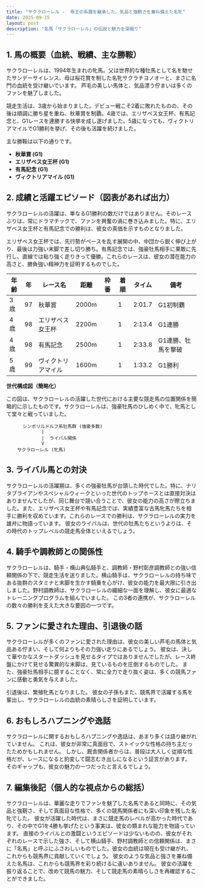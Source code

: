 ```yaml
---
title: "サクラローレル -  帝王の系譜を継承した、気品と強靭さを兼ね備えた名牝"
date: 2025-09-15
layout: post
description: "名馬『サクラローレル』の伝説と魅力を深堀り"
---
```


## 1. 馬の概要（血統、戦績、主な勝鞍）

サクラローレルは、1994年生まれの牝馬。父は世界的な種牡馬として名を馳せたサンデーサイレンス、母は桜花賞を制した名牝サクラチヨノオーと、まさに名門の血統を受け継いでいます。  芦毛の美しい馬体と、気品漂う佇まいは多くのファンを魅了しました。

競走生活は、3歳から始まりました。デビュー戦こそ2着に敗れたものの、その後は順調に勝ち星を重ね、秋華賞を制覇。4歳では、エリザベス女王杯、有馬記念と、G1レースを連勝する快挙を成し遂げました。5歳になっても、ヴィクトリアマイルでG1勝利を挙げ、その後も活躍を続けました。

主な勝鞍は以下の通りです。

* **秋華賞 (G1)**
* **エリザベス女王杯 (G1)**
* **有馬記念 (G1)**
* **ヴィクトリアマイル (G1)**


## 2. 成績と活躍エピソード（図表があれば出力）

サクラローレルの活躍は、単なるG1勝利の数だけではありません。そのレースぶりは、常にドラマチックで、ファンを興奮の渦に巻き込みました。特に、エリザベス女王杯と有馬記念での勝利は、彼女の真価を示すものとなりました。

エリザベス女王杯では、先行勢がペースを乱す展開の中、中団から鋭く伸び上がり、最後は力強い末脚で差し切り勝ち。有馬記念では、強豪牡馬相手に果敢に先行し、直線では粘り強く走りきって優勝。これらのレースは、彼女の潜在能力の高さと、勝負強い精神力を証明するものでした。

| 年齢 | 年 | レース名          | 距離 | 枠番 | 着順 | タイム     | 備考             |
|-----|---|-----------------|------|-----|-----|-----------|-----------------|
| 3歳 | 97 | 秋華賞           | 2000m|  | 1   | 2:01.7      | G1初制覇         |
| 4歳 | 98 | エリザベス女王杯 | 2200m|  | 1   | 2:13.4      | G1連勝             |
| 4歳 | 98 | 有馬記念         | 2500m|  | 1   | 2:33.8      | G1連勝、牡馬を撃破 |
| 5歳 | 99 | ヴィクトリアマイル| 1600m|  | 1   | 1:33.2      | G1勝利             |


**世代構成図（簡略化）**

この図は、サクラローレルの活躍した世代における主要な競走馬の位置関係を簡略的に示したものです。サクラローレルは、強豪牡馬のひしめく中で、牝馬として堂々と戦っていました。

```
      シンボリルドルフ系牡馬群 (強豪多数)
             |
             |  ライバル関係
             V
    サクラローレル (牝馬)
```


## 3. ライバル馬との対決

サクラローレルの活躍期は、多くの強豪牡馬が台頭した時代でした。特に、ナリタブライアンやスペシャルウィークといった世代のトップホースとは直接対決はありませんでしたが、同じ舞台で競い合うことで、彼女の能力の高さが際立ちました。また、エリザベス女王杯や有馬記念では、実績豊富な古馬牝馬たちを相手に勝利を収めています。これらのレースでの勝利は、サクラローレルの実力を雄弁に物語っています。  彼女のライバルは、世代の牡馬たちというよりは、その時代のトップレベルの競走馬全体といえるでしょう。


## 4. 騎手や調教師との関係性

サクラローレルは、騎手・横山典弘騎手と、調教師・野村彰彦調教師との強い信頼関係の下で、競走生活を送りました。横山騎手は、サクラローレルの持ち味である抜群のスタミナと末脚を生かす騎乗を心がけ、彼女の能力を最大限に引き出しました。野村調教師は、サクラローレルの繊細な一面を理解し、彼女に最適なトレーニングプログラムを組んでいました。  この3者の連携が、サクラローレルの数々の勝利を支えた大きな要因の一つです。


## 5. ファンに愛された理由、引退後の話

サクラローレルが多くのファンに愛された理由は、彼女の美しい芦毛の馬体と気品ある佇まい、そして何よりもその力強い走りにあるでしょう。  彼女は、決して華やかなスタートダッシュを見せるタイプではありませんでしたが、レース終盤にかけて見せる驚異的な末脚は、見ているものを圧倒するものでした。  また、強豪牡馬相手に臆することなく、常に全力で走り抜く姿は、多くの競馬ファンに感動と勇気を与えました。

引退後は、繁殖牝馬となりました。  彼女の子孫もまた、競馬界で活躍する馬を輩出し、サクラローレルの血統の素晴らしさを証明しています。


## 6. おもしろハプニングや逸話

サクラローレルに関するおもしろハプニングや逸話は、あまり多くは語り継がれていません。  これは、彼女が非常に真面目で、ストイックな性格の持ち主だったためかもしれません。  しかし、厩舎関係者からは、普段は大人しく従順な性格だが、レースになると豹変して闘志むき出しになるという証言があります。  そのギャップも、彼女の魅力の一つだったと言えるでしょう。


## 7. 編集後記（個人的な視点からの総括）

サクラローレルは、華麗な走りでファンを魅了した名馬であると同時に、その気品と強靭さ、そして真面目な性格で、多くの競馬関係者にも深い印象を残した名牝でした。  彼女が活躍した時代は、まさに競走馬のレベルが高かった時代であり、その中でG1を4勝も挙げたという事実は、彼女の類まれな能力を物語っています。  直接のライバルとの激闘というエピソードは少ないものの、彼女がそれぞれのレースで示した強さ、そして横山騎手、野村調教師との信頼関係は、まさに「名馬」と呼ぶにふさわしいものでした。彼女の血統は現在も受け継がれ、これからも競馬界に貢献していくでしょう。  彼女のような気品と強さを兼ね備えた名馬は、これからも競馬界を彩り続けるに違いありません。  彼女の活躍を振り返ることで、改めて競馬の魅力、そして競走馬の素晴らしさを再確認することができました。
